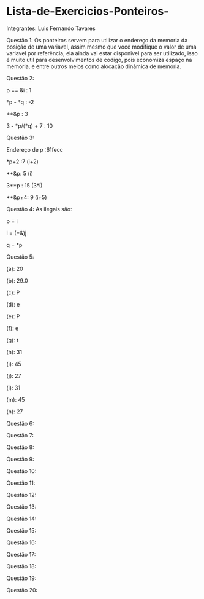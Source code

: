 # Lista-de-Exercicios-Ponteiros-

Integrantes: Luis Fernando Tavares

Questão 1:
Os ponteiros servem para utilizar o endereço da memoria da posição de uma variavel, assim mesmo que você modifique o valor de uma variavel por referência, ela ainda vai estar disponivel para ser utilizado, isso é muito util para desenvolvimentos de codigo, pois economiza espaço na memoria, e entre outros meios como alocação dinâmica de memoria.

Questão 2:

p == &i : 1

*p - *q : -2

**&p : 3

3 - *p/(*q) + 7 : 10

Questão 3:

Endereço de p :61fecc

*p+2 :7 (i+2)

**&p: 5 (i)

3**p : 15 (3*i)

**&p+4: 9 (i+5)

Questão 4:
As ilegais são:

p = i

i = (*&)j

q = *p

Questão 5:

(a): 20

(b): 29.0

(c): P

(d): e

(e): P

(f): e

(g): t

(h): 31

(i): 45

(j): 27

(l): 31

(m): 45

(n): 27

Questão 6:

Questão 7:

Questão 8:

Questão 9:

Questão 10:

Questão 11:

Questão 12:

Questão 13:

Questão 14:

Questão 15:

Questão 16:

Questão 17:

Questão 18:

Questão 19:

Questão 20:
